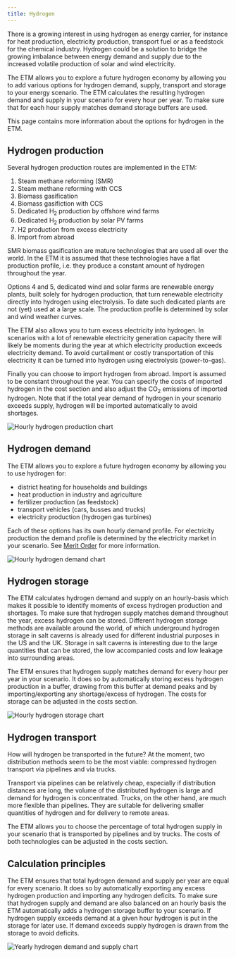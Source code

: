 ```yaml
---
title: Hydrogen
---
```


There is a growing interest in using hydrogen as energy carrier, for instance for heat production, electricity production, transport fuel or as a feedstock for the chemical industry. Hydrogen could be a solution to bridge the growing imbalance between energy demand and supply due to the increased volatile production of solar and wind electricity. 

The ETM allows you to explore a future hydrogen economy by allowing you to add various options for hydrogen demand, supply, transport and storage to your energy scenario. The ETM calculates the resulting hydrogen demand and supply in your scenario for every hour per year. To make sure that for each hour supply matches demand storage buffers are used. 

This page contains more information about the options for hydrogen in the ETM. 

## Hydrogen production

Several hydrogen production routes are implemented in the ETM:

1. Steam methane reforming (SMR)
2. Steam methane reforming with CCS
3. Biomass gasification
4. Biomass gasifiction with CCS
5. Dedicated H<sub>2</sub> production by offshore wind farms
6. Dedicated H<sub>2</sub> production by solar PV farms
7. H2 production from excess electricity
8. Import from abroad

SMR biomass gasification are mature technologies that are used all over the world. In the ETM it is assumed that these technologies have a flat production profile, i.e. they produce a constant amount of hydrogen throughout the year.

Options 4 and 5, dedicated wind and solar farms are renewable energy plants, built solely for hydrogen production, that turn renewable electricity directly into hydrogen using electrolysis. To date such dedicated plants are not (yet) used at a large scale. The production profile is determined by solar and wind weather curves.

The ETM also allows you to turn excess electricity into hydrogen. In scenarios with a lot of renewable electricity generation capacity there will likely be moments during the year at which electricity production exceeds electricity demand. To avoid curtailment or costly transportation of this electricity it can be turned into hydrogen using electrolysis (power-to-gas).

Finally you can choose to import hydrogen from abroad. Import is assumed to be constant throughout the year. You can specify the costs of imported hydrogen in the cost section and also adjust the CO<sub>2</sub> emissions of imported hydrogen. Note that if the total year demand of hydrogen in your scenario exceeds supply, hydrogen will be imported automatically to avoid shortages.

![Hourly hydrogen production chart](/img/docs/20181002_hydrogen_production.png)

## Hydrogen demand

The ETM allows you to explore a future hydrogen economy by allowing you to use hydrogen for:

* district heating for households and buildings
* heat production in industry and agriculture
* fertilizer production (as feedstock)
* transport vehicles (cars, busses and trucks)
* electricity production (hydrogen gas turbines)

Each of these options has its own hourly demand profile. For electricity production the demand profile is determined by the electricity market in your scenario. See [Merit Order](merit-order.md) for more information.

![Hourly hydrogen demand chart](/img/docs/20181002_hydrogen_demand.png)

## Hydrogen storage

The ETM calculates hydrogen demand and supply on an hourly-basis which makes it possible to identify moments of excess hydrogen production and shortages. To make sure that hydrogen supply matches demand throughout the year, excess hydrogen can be stored. Different hydrogen storage methods are available around the world, of which underground hydrogen storage in salt caverns is already used for different industrial purposes in the US and the UK. Storage in salt caverns is interesting due to the large quantities that can be stored, the low accompanied costs and low leakage into surrounding areas.

The ETM ensures that hydrogen supply matches demand for every hour per year in your scenario. It does so by automatically storing excess hydrogen production in a buffer, drawing from this buffer at demand peaks and by importing/exporting any shortage/excess of hydrogen. The costs for storage can be adjusted in the costs section.

![Hourly hydrogen storage chart](/img/docs/20181002_hydrogen_storage.png)

## Hydrogen transport

How will hydrogen be transported in the future? At the moment, two distribution methods seem to be the most viable: compressed hydrogen transport via pipelines and via trucks.

Transport via pipelines can be relatively cheap, especially if distribution distances are long, the volume of the distributed hydrogen is large and demand for hydrogen is concentrated. Trucks, on the other hand, are much more flexible than pipelines. They are suitable for delivering smaller quantities of hydrogen and for delivery to remote areas.

The ETM allows you to choose the percentage of total hydrogen supply in your scenario that is transported by pipelines and by trucks. The costs of both technologies can be adjusted in the costs section.

## Calculation principles

The ETM ensures that total hydrogen demand and supply per year are equal for every scenario. It does so by automatically exporting any excess hydrogen production and importing any hydrogen deficits. To make sure that hydrogen supply and demand are also balanced on an hourly basis the ETM automatically adds a hydrogen storage buffer to your scenario. If hydrogen supply exceeds demand at a given hour hydrogen is put in the storage for later use. If demand exceeds supply hydrogen is drawn from the storage to avoid deficits.

![Yearly hydrogen demand and supply chart](/img/docs/20181002_hydrogen_mekko.png)


